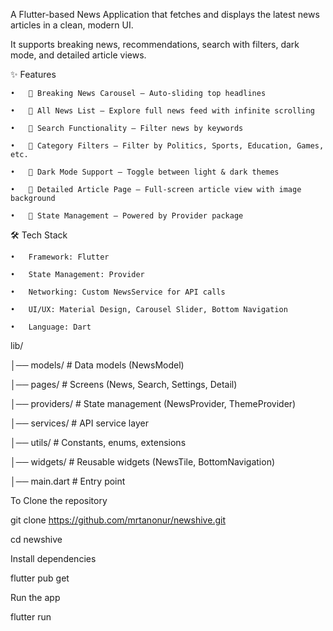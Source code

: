 A Flutter-based News Application that fetches and displays the latest news articles in a clean, modern UI.

It supports breaking news, recommendations, search with filters, dark mode, and detailed article views.

✨ Features

	•	📌 Breaking News Carousel – Auto-sliding top headlines
  
	•	📃 All News List – Explore full news feed with infinite scrolling
  
	•	🔎 Search Functionality – Filter news by keywords
  
	•	🎯 Category Filters – Filter by Politics, Sports, Education, Games, etc.
  
	•	🌙 Dark Mode Support – Toggle between light & dark themes
  
	•	📖 Detailed Article Page – Full-screen article view with image background
  
	•	🔄 State Management – Powered by Provider package

  🛠️ Tech Stack
  
	•	Framework: Flutter
  
	•	State Management: Provider
  
	•	Networking: Custom NewsService for API calls
  
	•	UI/UX: Material Design, Carousel Slider, Bottom Navigation
  
	•	Language: Dart

  lib/
  
│── models/            # Data models (NewsModel)

│── pages/             # Screens (News, Search, Settings, Detail)

│── providers/         # State management (NewsProvider, ThemeProvider)

│── services/          # API service layer

│── utils/             # Constants, enums, extensions

│── widgets/           # Reusable widgets (NewsTile, BottomNavigation)

│── main.dart          # Entry point





To Clone the repository

  git clone https://github.com/mrtanonur/newshive.git

  cd newshive

Install dependencies

  flutter pub get

Run the app

  flutter run
